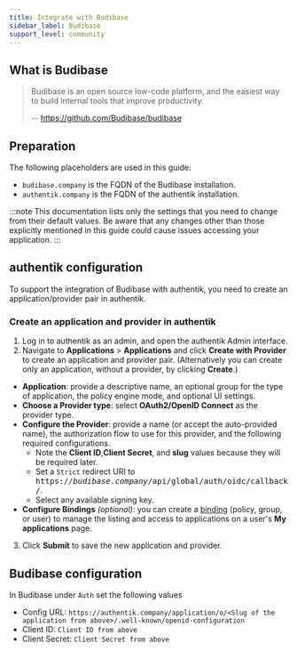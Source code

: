 ```yaml
---
title: Integrate with Budibase
sidebar_label: Budibase
support_level: community
---
```


## What is Budibase

> Budibase is an open source low-code platform, and the easiest way to build internal tools that improve productivity.
>
> -- https://github.com/Budibase/budibase

## Preparation

The following placeholders are used in this guide:

- `budibase.company` is the FQDN of the Budibase installation.
- `authentik.company` is the FQDN of the authentik installation.

:::note
This documentation lists only the settings that you need to change from their default values. Be aware that any changes other than those explicitly mentioned in this guide could cause issues accessing your application.
:::

## authentik configuration

To support the integration of Budibase with authentik, you need to create an application/provider pair in authentik.

### Create an application and provider in authentik

1. Log in to authentik as an admin, and open the authentik Admin interface.
2. Navigate to **Applications** > **Applications** and click **Create with Provider** to create an application and provider pair. (Alternatively you can create only an application, without a provider, by clicking **Create**.)

- **Application**: provide a descriptive name, an optional group for the type of application, the policy engine mode, and optional UI settings.
- **Choose a Provider type**: select **OAuth2/OpenID Connect** as the provider type.
- **Configure the Provider**: provide a name (or accept the auto-provided name), the authorization flow to use for this provider, and the following required configurations.
    - Note the **Client ID**,**Client Secret**, and **slug** values because they will be required later.
    - Set a `Strict` redirect URI to <kbd>https://<em>budibase.company</em>/api/global/auth/oidc/callback/</kbd>.
    - Select any available signing key.
- **Configure Bindings** _(optional)_: you can create a [binding](/docs/add-secure-apps/flows-stages/bindings/) (policy, group, or user) to manage the listing and access to applications on a user's **My applications** page.

3. Click **Submit** to save the new application and provider.

## Budibase configuration

In Budibase under `Auth` set the following values

- Config URL: `https://authentik.company/application/o/<Slug of the application from above>/.well-known/openid-configuration`
- Client ID: `Client ID from above`
- Client Secret: `Client Secret from above`
